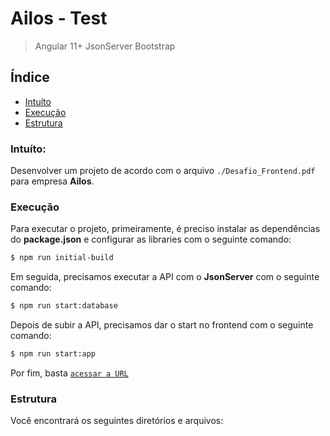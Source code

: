 # Ailos - Test

> Angular 11+
> JsonServer
> Bootstrap

## Índice
* [Intuíto](#intuito)
* [Execução](#execucao)
* [Estrutura](#estrutura)

### Intuíto:
Desenvolver um projeto de acordo com o arquivo `./Desafio_Frontend.pdf` para empresa **Ailos**.

### Execução
Para executar o projeto, primeiramente, é preciso instalar as dependências do **package.json** e configurar as libraries com o seguinte comando:
```Bash
$ npm run initial-build
```

Em seguida, precisamos executar a API com o **JsonServer** com o seguinte comando:
```Bash
$ npm run start:database
```

Depois de subir a API, precisamos dar o start no frontend com o seguinte comando:
```Bash
$ npm run start:app
```

Por fim, basta [`acessar a URL`](http://localhost:4200/)

### Estrutura
Você encontrará os seguintes diretórios e arquivos:

```

```

